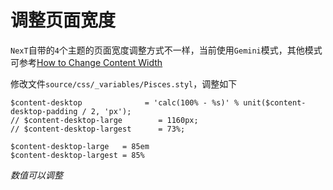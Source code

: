 
# 调整页面宽度

`NexT`自带的`4`个主题的页面宽度调整方式不一样，当前使用`Gemini`模式，其他模式可参考[How to Change Content Width](https://theme-next.org/docs/faqs)

修改文件`source/css/_variables/Pisces.styl`，调整如下

```
$content-desktop              = 'calc(100% - %s)' % unit($content-desktop-padding / 2, 'px');
// $content-desktop-large        = 1160px;
// $content-desktop-largest      = 73%;

$content-desktop-large   = 85em
$content-desktop-largest = 85%
```

*数值可以调整*